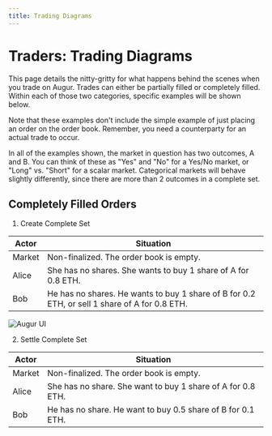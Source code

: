 ```yaml
---
title: Trading Diagrams
---
```

# Traders: Trading Diagrams

This page details the nitty-gritty for what happens behind the scenes when you trade on Augur. Trades can either be partially filled or completely filled. Within each of those two categories, specific examples will be shown below.

Note that these examples don't include the simple example of just placing an order on the order book. Remember, you need a counterparty for an actual trade to occur.

In all of the examples shown, the market in question has two outcomes, A and B. You can think of these as "Yes" and "No" for a Yes/No market, or "Long" vs. "Short" for a scalar market. Categorical markets will behave slightly differently, since there are more than 2 outcomes in a complete set.

## Completely Filled Orders

1. Create Complete Set

Actor | Situation
--- | ---
Market | Non-finalized. The order book is empty.
Alice	| She has no shares. She wants to buy 1 share of A for 0.8 ETH.
Bob	| He has no shares. He wants to buy 1 share of B for 0.2 ETH, or sell 1 share of A for 0.8 ETH.

![Augur UI]({{site.url}}/assets/images/trading-diagrams/completely-filled-orders/create-complete-set.svg)

2. Settle Complete Set

Actor | Situation
--- | ---
Market | Non-finalized. The order book is empty.
Alice	| She has no share. She want to buy 1 share of A for 0.8 ETH.
Bob	| He has no share. He want to buy 0.5 share of B for 0.1 ETH.
